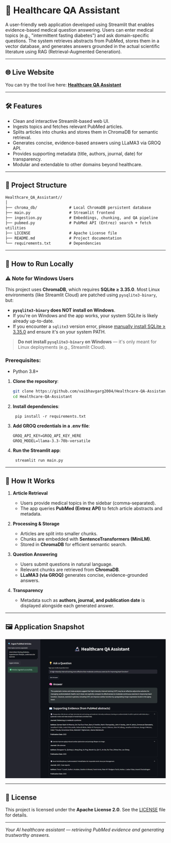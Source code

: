 # 🔬 Healthcare QA Assistant

A user-friendly web application developed using Streamlit that enables evidence-based medical question answering. Users can enter medical topics (e.g., "intermittent fasting diabetes") and ask domain-specific questions. The system retrieves abstracts from PubMed, stores them in a vector database, and generates answers grounded in the actual scientific literature using RAG (Retrieval-Augmented Generation).

---

## 🌐 Live Website
You can try the tool live here: **[Healthcare QA Assistant](https://vaibhav-project-healthcare-app-assistant.streamlit.app/)**

---

<!-- ## 🎥 Presentation
Watch the full project presentation here: **[Real Estate Research Tool Presentation](https://vaibhav-projects.my.canva.site/real-estate-research-tool)**

--- -->

## 🛠 Features  
- Clean and interactive Streamlit-based web UI. 
- Ingests topics and fetches relevant PubMed articles.  
- Splits articles into chunks and stores them in ChromaDB for semantic retrieval.
- Generates concise, evidence-based answers using LLaMA3 via GROQ API.
- Provides supporting metadata (title, authors, journal, date) for transparency.  
- Modular and extendable to other domains beyond healthcare.  

---

## 📂 Project Structure

```
Healthcare_QA_Assistant//
│
├── chroma_db/              # Local ChromaDB persistent database
├── main.py                 # Streamlit frontend
├── ingestion.py            # Embeddings, chunking, and QA pipeline
├── pubmed.py               # PubMed API (Entrez) search + fetch utilities
├── LICENSE                 # Apache License file
├── README.md               # Project documentation
└── requirements.txt        # Dependencies
```

---

## 🚀 How to Run Locally 

### ⚠️ Note for Windows Users

This project uses **ChromaDB**, which requires **SQLite ≥ 3.35.0**. Most Linux environments (like Streamlit Cloud) are patched using `pysqlite3-binary`, but:

- **`pysqlite3-binary` does NOT install on Windows**.
- If you're on Windows and the app works, your system SQLite is likely already up-to-date.
- If you encounter a `sqlite3` version error, please [manually install SQLite ≥ 3.35.0](https://www.sqlite.org/download.html) and ensure it's on your system PATH.

> **Do not install `pysqlite3-binary` on Windows** — it's only meant for Linux deployments (e.g., Streamlit Cloud).

### Prerequisites:  
- Python 3.8+

1. **Clone the repository**:
   ```bash
   git clone https://github.com/vaibhavgarg2004/Healthcare-QA-Assistant.git
   cd Healthcare-QA-Assistant
   ```
2. **Install dependencies**:   
   ```commandline
    pip install -r requirements.txt
   ```
3. **Add GROQ credentials in a .env file**:
    ```text
    GROQ_API_KEY=GROQ_API_KEY_HERE
    GROQ_MODEL=llama-3.3-70b-versatile
   ```
5. **Run the Streamlit app**:   
   ```commandline
    streamlit run main.py
   ```

---

## 🧠 How It Works

1. **Article Retrieval**  
   - Users provide medical topics in the sidebar (comma-separated).  
   - The app queries **PubMed (Entrez API)** to fetch article abstracts and metadata.  

2. **Processing & Storage**  
   - Articles are split into smaller chunks.  
   - Chunks are embedded with **SentenceTransformers (MiniLM)**.  
   - Stored in **ChromaDB** for efficient semantic search.  

3. **Question Answering**  
   - Users submit questions in natural language.  
   - Relevant chunks are retrieved from **ChromaDB**.  
   - **LLaMA3 (via GROQ)** generates concise, evidence-grounded answers.  

4. **Transparency**  
   - Metadata such as **authors, journal, and publication date** is displayed alongside each generated answer.

---
   
## 🖼️ Application Snapshot

![Application UI](healthcare_qa_ui.png)

---

## 📄 License
This project is licensed under the **Apache License 2.0**. See the [LICENSE](./LICENSE) file for details.

---

*Your AI healthcare assistant — retrieving PubMed evidence and generating trustworthy answers.*

